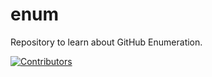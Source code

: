 # enum
Repository to learn about GitHub Enumeration.





























































[![Contributors](https://img.shields.io/badge/Contributors-3-brightgreen)](https://github.com/EurydiceCorp/enum/graphs/contributors)
